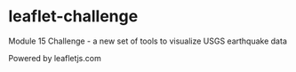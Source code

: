 # leaflet-challenge
Module 15 Challenge - a new set of tools to visualize USGS earthquake data

Powered by leafletjs.com
